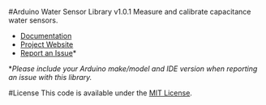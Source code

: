 #Arduino Water Sensor Library v1.0.1
Measure and calibrate capacitance water sensors.

* [Documentation](https://alextaujenis.github.io/RobotsBigData/compiled/docs-arduino-water-sensor.html)
* [Project Website](https://alextaujenis.github.io/RobotsBigData/)
* [Report an Issue](https://github.com/alextaujenis/RBD_WaterSensor/issues/new)*

\**Please include your Arduino make/model and IDE version when reporting an issue with this library.*

#License
This code is available under the [MIT License](http://opensource.org/licenses/mit-license.php).